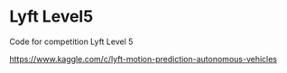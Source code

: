 # Lyft Level5

Code for competition Lyft Level 5

https://www.kaggle.com/c/lyft-motion-prediction-autonomous-vehicles
